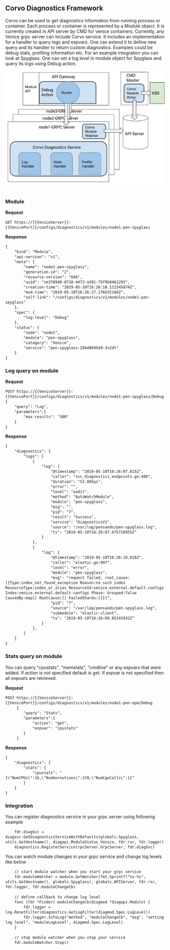 ## Corvo Diagnostics Framework

Corvo can be used to get diagnostics information from running process or container.  Each process or container is represented by a Module object. It is currently created in API server by CMD for venice containers.
Currently, any Venice grpc server can include Corvo service. It includes an implementation for a handler to query logs and expvars. One can extend it to define new query and its handler to return custom diagnostics. Examples could be debug stats, profiling information etc.
For an example integration you can look at Spyglass. One can set a log level in module object for Spyglass and query its logs using Debug action.



![Architecture](./corvo.jpg "Architecture")



### Module
**Request**
```
GET https://{{VeniceServer}}:{{VenicePort}}/configs/diagnostics/v1/modules/node1-pen-spyglass
```
**Response**
```
{
    "kind": "Module",
    "api-version": "v1",
    "meta": {
        "name": "node1-pen-spyglass",
        "generation-id": "2",
        "resource-version": "666",
        "uuid": "ce378940-8718-4473-a391-75f9b8461293",
        "creation-time": "2019-05-10T16:26:10.112345874Z",
        "mod-time": "2019-05-10T16:26:27.176632168Z",
        "self-link": "/configs/diagnostics/v1/modules/node1-pen-spyglass"
    },
    "spec": {
        "log-level": "Debug"
    },
    "status": {
        "node": "node1",
        "module": "pen-spyglass",
        "category": "Venice",
        "service": "pen-spyglass-2044869589-3v2dt"
    }
}
```
### Log query on module
**Request**
```
POST https://{{VeniceServer}}:{{VenicePort}}/configs/diagnostics/v1/modules/node1-pen-spyglass/Debug
{
	"query": "Log",
	"parameters":{
		"max-results": "300"
	}
}
```
**Response**
```
{
    "diagnostics": {
        "logs": [
            {
                "log": {
                    "@timestamp": "2019-05-10T16:26:07.815Z",
                    "caller": "svc_diagnostics_endpoints.go:488",
                    "duration": "52.865µs",
                    "error": "",
                    "level": "audit",
                    "method": "AutoWatchModule",
                    "module": "pen-spyglass",
                    "msg": "",
                    "pid": "7",
                    "result": "Success",
                    "service": "DiagnosticsV1",
                    "source": "/var/log/pensando/pen-spyglass.log",
                    "ts": "2019-05-10T16:26:07.675716955Z"
                }
            },
            {
                "log": {
                    "@timestamp": "2019-05-10T16:26:10.816Z",
                    "caller": "elastic.go:997",
                    "level": "error",
                    "module": "pen-spyglass",
                    "msg": "request failed, root_cause: [{Type:index_not_found_exception Reason:no such index ResourceType:index_or_alias ResourceId:venice.external.default.configs Index:venice.external.default.configs Phase: Grouped:false CausedBy:map[] RootCause:[] FailedShards:[]}]",
                    "pid": "7",
                    "source": "/var/log/pensando/pen-spyglass.log",
                    "submodule": "elastic-client",
                    "ts": "2019-05-10T16:26:09.85241932Z"
                }
            },
        ]
    }
}
```
### Stats query on module
You can query "cpustats", "memstats", "cmdline" or any expvars that were added. If action is not specified default is get. If expvar is not specified then all expvars are retrieved.
 
**Request**
```
POST https://{{VeniceServer}}:{{VenicePort}}/configs/diagnostics/v1/modules/node1-pen-npm/Debug
     {
     	"query": "Stats",
     	"parameters":{
     		"action": "get",
     		"expvar": "cpustats"
     	}
     }
```
**Response**
```
{
    "diagnostics": {
        "stats": {
            "cpustats": "{\"NumCPUs\":16,\"NumGoroutines\":170,\"NumCgoCalls\":1}"
        }
    }
}
```
### Integration
You can register diagnostics service in your grpc server using following example
```
	fdr.diagSvc = diagsvc.GetDiagnosticsServiceWithDefaults(globals.Spyglass, utils.GetHostname(), diagapi.ModuleStatus_Venice, fdr.rsr, fdr.logger)
	diagnostics.RegisterService(rpcServer.GrpcServer, fdr.diagSvc)
```
You can watch module changes in your grpc service and change log levels like below
```
	// start module watcher when you start your grpc service
	fdr.moduleWatcher = module.GetWatcher(fmt.Sprintf("%s-%s", utils.GetHostname(), globals.Spyglass), globals.APIServer, fdr.rsr, fdr.logger, fdr.moduleChangeCb)

	// define callback to change log level
	func (fdr *Finder) moduleChangeCb(diagmod *diagapi.Module) {
		fdr.logger = log.ResetFilter(diagnostics.GetLogFilter(diagmod.Spec.LogLevel))
		fdr.logger.InfoLog("method", "moduleChangeCb", "msg", "setting log level", "moduleLogLevel", diagmod.Spec.LogLevel)
	}

	// stop module watcher when you stop your service
	fdr.moduleWatcher.Stop()
```